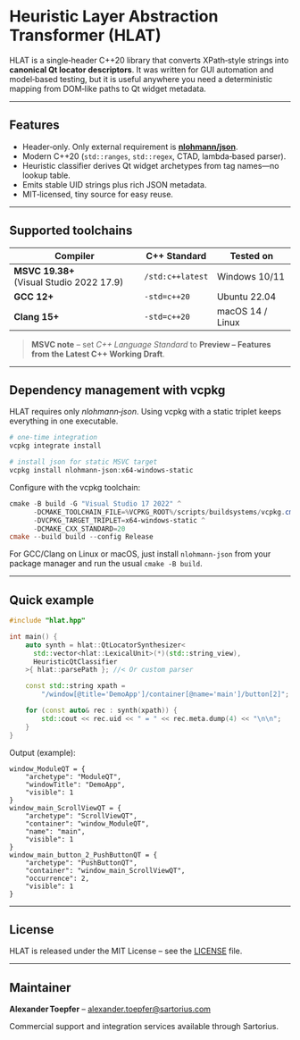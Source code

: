 # Heuristic Layer Abstraction Transformer (HLAT)

HLAT is a single‑header C++20 library that converts XPath‑style strings into **canonical Qt locator descriptors**. It was written for GUI automation and model‑based testing, but it is useful anywhere you need a deterministic mapping from DOM‑like paths to Qt widget metadata.

---

## Features

* Header‑only. Only external requirement is [**nlohmann/json**](https://github.com/nlohmann/json).
* Modern C++20 (`std::ranges`, `std::regex`, CTAD, lambda‑based parser).
* Heuristic classifier derives Qt widget archetypes from tag names—no lookup table.
* Emits stable UID strings plus rich JSON metadata.
* MIT‑licensed, tiny source for easy reuse.

---

## Supported toolchains

| Compiler                  | C++ Standard | Tested on |
|---------------------------|--------------|-----------|
| **MSVC 19.38+** (Visual Studio 2022 17.9) | `/std:c++latest` | Windows 10/11 |
| **GCC 12+**               | `-std=c++20` | Ubuntu 22.04 |
| **Clang 15+**             | `-std=c++20` | macOS 14 / Linux |

> **MSVC note** – set *C++ Language Standard* to **Preview – Features from the Latest C++ Working Draft**.

---

## Dependency management with vcpkg

HLAT requires only *nlohmann‑json*. Using vcpkg with a static triplet keeps everything in one executable.

```powershell
# one‑time integration
vcpkg integrate install

# install json for static MSVC target
vcpkg install nlohmann-json:x64-windows-static
```

Configure with the vcpkg toolchain:

```powershell
cmake -B build -G "Visual Studio 17 2022" ^
      -DCMAKE_TOOLCHAIN_FILE=%VCPKG_ROOT%/scripts/buildsystems/vcpkg.cmake ^
      -DVCPKG_TARGET_TRIPLET=x64-windows-static ^
      -DCMAKE_CXX_STANDARD=20
cmake --build build --config Release
```

For GCC/Clang on Linux or macOS, just install `nlohmann-json` from your package manager and run the usual `cmake -B build`.

---

## Quick example

```cpp
#include "hlat.hpp"

int main() {
    auto synth = hlat::QtLocatorSynthesizer<
      std::vector<hlat::LexicalUnit>(*)(std::string_view),
      HeuristicQtClassifier
    >{ hlat::parsePath }; //< Or custom parser

    const std::string xpath =
        "/window[@title='DemoApp']/container[@name='main']/button[2]";

    for (const auto& rec : synth(xpath)) {
        std::cout << rec.uid << " = " << rec.meta.dump(4) << "\n\n";
    }
}
```

Output (example):

```text
window_ModuleQT = {
    "archetype": "ModuleQT",
    "windowTitle": "DemoApp",
    "visible": 1
}
window_main_ScrollViewQT = {
    "archetype": "ScrollViewQT",
    "container": "window_ModuleQT",
    "name": "main",
    "visible": 1
}
window_main_button_2_PushButtonQT = {
    "archetype": "PushButtonQT",
    "container": "window_main_ScrollViewQT",
    "occurrence": 2,
    "visible": 1
}
```

---

## License

HLAT is released under the MIT License – see the [LICENSE](LICENSE) file.

---

## Maintainer

**Alexander Toepfer** – alexander.toepfer@sartorius.com

Commercial support and integration services available through Sartorius.

